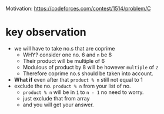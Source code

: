 Motivation: https://codeforces.com/contest/1514/problem/C
# key observation
 - we will have to take no.s that are coprime
   - WHY? consider one no. 6 and `n` be 8
   - Their product will be multiple of 6
   - Modulous of product by 8 will be however `multiple` of `2`
   - Therefore coprime no.s should be taken into account. 
 - **What if** even after that `product % n` still not equal to 1
 - exclude the no. `product % n` from your list of no. 
   - `product % n` will be in `1` to `n - 1` no need to worry. 
   - just exclude that from array 
   - and you will get your answer. 

